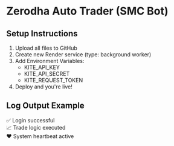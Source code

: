 
# Zerodha Auto Trader (SMC Bot)

## Setup Instructions

1. Upload all files to GitHub
2. Create new Render service (type: background worker)
3. Add Environment Variables:
    - KITE_API_KEY
    - KITE_API_SECRET
    - KITE_REQUEST_TOKEN
4. Deploy and you're live!

## Log Output Example
✅ Login successful  
📈 Trade logic executed  
❤️ System heartbeat active
